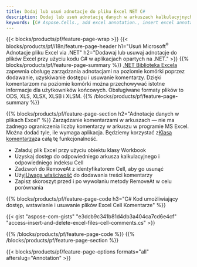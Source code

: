 ```yaml
---
title: Dodaj lub usuń adnotacje do pliku Excel NET C#
description: Dodaj lub usuń adnotację danych w arkuszach kalkulacyjnych Excel i OpenOffice za pomocą zaledwie kilku wierszy kodu C#.
keywords: [C# Aspose.Cells., add excel annotation., insert excel annotation., access excel annotation., remove excel annotation., delete excel annotation., add annotation in excel., insert annotation in excel., access annotation in excel., remove annotation in excel., delete annotation in excel]
---
```

{{< blocks/products/pf/feature-page-wrap >}}
{{< blocks/products/pf/i18n/feature-page-header h1="Usuń Microsoft<sup>&reg;</sup> Adnotacje pliku Excel via .NET" h2="Dodawaj lub usuwaj adnotacje do plików Excel przy użyciu kodu C# w aplikacjach opartych na .NET." >}}
{{% blocks/products/pf/feature-page-summary %}}
[.NET Biblioteka Excela](/cells/pl/net/) zapewnia obsługę zarządzania adnotacjami na poziomie komórki poprzez dodawanie, uzyskiwanie dostępu i usuwanie komentarzy. Dzięki komentarzom na poziomie komórki można przechowywać istotne informacje dla użytkowników końcowych. Obsługiwane formaty plików to ODS, XLS, XLSX, XLSB i XLSM.
{{% /blocks/products/pf/feature-page-summary %}}

{{% blocks/products/pf/feature-page-section h2="Adnotacje danych w plikach Excel" %}}
 Zarządzanie komentarzami w arkuszach — nie ma żadnego ograniczenia liczby komentarzy w arkuszu w programie MS Excel. Można dodać tyle, ile wymaga aplikacja. Będziemy korzystać z[Klasa komentarza](https://reference.aspose.com/cells/net/aspose.cells/comment)za całą tę funkcjonalność.

+ Załaduj plik Excel przy użyciu obiektu klasy Workbook
+ Uzyskaj dostęp do odpowiedniego arkusza kalkulacyjnego i odpowiedniego indeksu Cell
+ Zadzwoń do RemoveAt z identyfikatorem Cell, aby go usunąć
 + Użyj[Uwaga właściwość](https://reference.aspose.com/cells/net/aspose.cells/comment/properties/note) do dodawania treści komentarzy
+ Zapisz skoroszyt przed i po wywołaniu metody RemoveAt w celu porównania

{{% blocks/products/pf/feature-page-code h3="C# Kod umożliwiający dostęp, wstawianie i usuwanie plików Excel Cell Komentarze" %}}


{{< gist "aspose-com-gists" "e3dcb9c341b81d4db3a404ca7cd6e4cf" "access-insert-and-delete-excel-files-cell-comments.cs" >}}

{{% /blocks/products/pf/feature-page-code %}}
{{% /blocks/products/pf/feature-page-section %}}

{{< blocks/products/pf/feature-page-options formats="all" afterslug="Annotation" >}}

